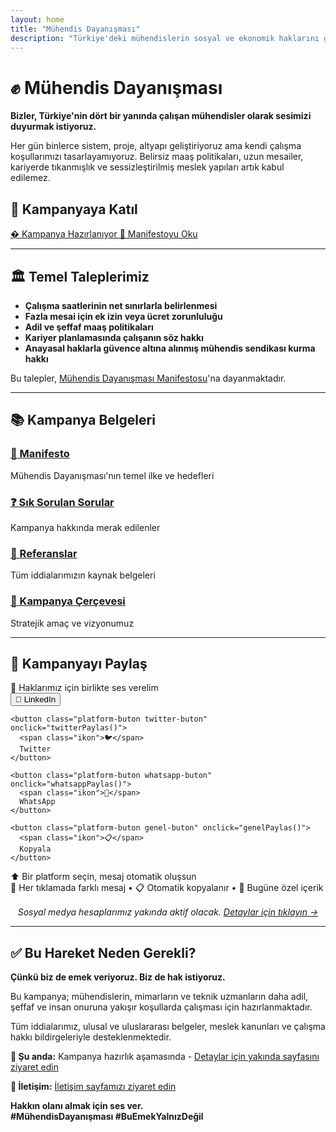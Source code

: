 ```yaml
---
layout: home
title: "Mühendis Dayanışması"
description: "Türkiye'deki mühendislerin sosyal ve ekonomik haklarını görünür kılmak için başlatılan kampanya"
---
```


# ✊ Mühendis Dayanışması

**Bizler, Türkiye'nin dört bir yanında çalışan mühendisler olarak sesimizi duyurmak istiyoruz.**

Her gün binlerce sistem, proje, altyapı geliştiriyoruz ama kendi çalışma koşullarımızı tasarlayamıyoruz. Belirsiz maaş politikaları, uzun mesailer, kariyerde tıkanmışlık ve sessizleştirilmiş meslek yapıları artık kabul edilemez.

## 🎯 Kampanyaya Katıl

<div class="call-to-action">
  <a href="/yakinda/" class="btn btn-primary">
    � Kampanya Hazırlanıyor
  </a>
  <a href="/manifesto/" class="btn btn-secondary">
    📜 Manifestoyu Oku
  </a>
</div>

---

## 🏛️ Temel Taleplerimiz

- **Çalışma saatlerinin net sınırlarla belirlenmesi**
- **Fazla mesai için ek izin veya ücret zorunluluğu**  
- **Adil ve şeffaf maaş politikaları**
- **Kariyer planlamasında çalışanın söz hakkı**
- **Anayasal haklarla güvence altına alınmış mühendis sendikası kurma hakkı**

Bu talepler, [Mühendis Dayanışması Manifestosu](/manifesto/)'na dayanmaktadır.

---

## 📚 Kampanya Belgeleri

<div class="document-grid">
  <div class="document-card">
    <h3><a href="/manifesto/">📜 Manifesto</a></h3>
    <p>Mühendis Dayanışması'nın temel ilke ve hedefleri</p>
  </div>
  
  <div class="document-card">
    <h3><a href="/sss/">❓ Sık Sorulan Sorular</a></h3>
    <p>Kampanya hakkında merak edilenler</p>
  </div>
  
  <div class="document-card">
    <h3><a href="/referanslar/">🔗 Referanslar</a></h3>
    <p>Tüm iddialarımızın kaynak belgeleri</p>
  </div>
  
  <div class="document-card">
    <h3><a href="/kampanya-cercevesi/">🎯 Kampanya Çerçevesi</a></h3>
    <p>Stratejik amaç ve vizyonumuz</p>
  </div>
</div>

---

## 📱 Kampanyayı Paylaş

<div class="paylasim-widget">
  <div class="paylasim-baslik">
    💪 Haklarımız için birlikte ses verelim
  </div>
  
  <div class="paylasim-butonlar">
    <button class="platform-buton linkedin-buton" onclick="linkedinPaylas()">
      <span class="ikon">💼</span>
      LinkedIn
    </button>
    
    <button class="platform-buton twitter-buton" onclick="twitterPaylas()">
      <span class="ikon">🐦</span>
      Twitter
    </button>
    
    <button class="platform-buton whatsapp-buton" onclick="whatsappPaylas()">
      <span class="ikon">💬</span>
      WhatsApp
    </button>
    
    <button class="platform-buton genel-buton" onclick="genelPaylas()">
      <span class="ikon">📋</span>
      Kopyala
    </button>
  </div>
  
  <div id="paylasim-mesaj" class="paylasim-mesaj">
    ⬆️ Bir platform seçin, mesaj otomatik oluşsun
  </div>
  
  <div class="paylasim-bilgi">
    🔄 Her tıklamada farklı mesaj • 📋 Otomatik kopyalanır • 🎯 Bugüne özel içerik
  </div>
</div>

<link rel="stylesheet" href="/assets/css/paylasim.css">
<script src="/assets/js/mesaj-havuzu.js"></script>
<script src="/assets/js/paylasim.js"></script>

<p style="text-align: center; margin-top: 1rem;">
  <em>Sosyal medya hesaplarımız yakında aktif olacak. 
  <a href="/yakinda/">Detaylar için tıklayın →</a></em>
</p>

---

## ✅ Bu Hareket Neden Gerekli?

**Çünkü biz de emek veriyoruz. Biz de hak istiyoruz.**

Bu kampanya; mühendislerin, mimarların ve teknik uzmanların daha adil, şeffaf ve insan onuruna yakışır koşullarda çalışması için hazırlanmaktadır.

Tüm iddialarımız, ulusal ve uluslararası belgeler, meslek kanunları ve çalışma hakkı bildirgeleriyle desteklenmektedir.

**📍 Şu anda:** Kampanya hazırlık aşamasında - [Detaylar için yakında sayfasını ziyaret edin](/yakinda/)

**📧 İletişim:** [İletişim sayfamızı ziyaret edin](/iletisim/)

**Hakkın olanı almak için ses ver.**  
**#MühendisDayanışması #BuEmekYalnızDeğil**
